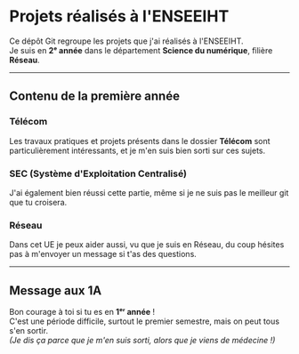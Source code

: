 # Projets réalisés à l'ENSEEIHT

Ce dépôt Git regroupe les projets que j'ai réalisés à l'ENSEEIHT.  
Je suis en **2ᵉ année** dans le département **Science du numérique**, filière **Réseau**.

---

## Contenu de la première année

### Télécom  
Les travaux pratiques et projets présents dans le dossier **Télécom** sont particulièrement intéressants, et je m'en suis bien sorti sur ces sujets.  

### SEC (Système d'Exploitation Centralisé)  
J'ai également bien réussi cette partie, même si je ne suis pas le meilleur git que tu croisera.

### Réseau

Dans cet UE je peux aider aussi, vu que je suis en Réseau, du coup hésites pas à m'envoyer un message si t'as des questions.

---

## Message aux 1A

Bon courage à toi si tu es en **1ᵉʳ année** !  
C'est une période difficile, surtout le premier semestre, mais on peut tous s'en sortir.  
*(Je dis ça parce que je m'en suis sorti, alors que je viens de médecine !)*  
